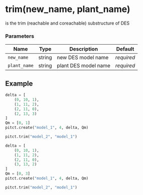 # trim(new_name, plant_name)

is the trim (reachable and coreachable) substructure of DES

### Parameters
| Name           | Type      | Description               |  Default   |
|----------------|-----------|---------------------------|------------|
| `new_name`     | string    | new DES model name        | *required* |
| `plant_name`   | string    | plant DES model name      | *required* |


## Example

```python title="sample 1"
delta = [
    (0, 10, 1),
    (1, 11, 2),
    (2, 11, 0),
    (2, 13, 3)
]
Qm = [0, 1]
pitct.create("model_1", 4, delta, Qm)

pitct.trim("model_2", "model_1")
```

```python title="sample 2"
delta = [
    (0, 10, 1),
    (1, 11, 2),
    (2, 11, 0),
    (3, 13, 2)
]
Qm = [0, 3]
pitct.create("model_1", 4, delta, Qm)

pitct.trim("model_2", "model_1")
```
